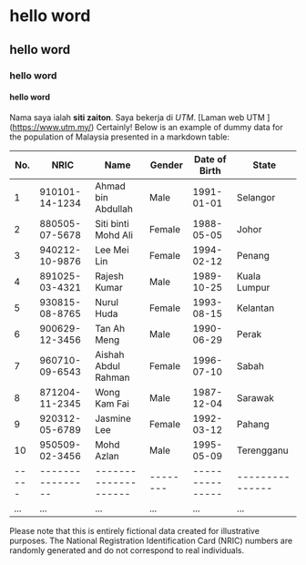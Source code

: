 # hello word
## hello word
### hello word
#### hello word

Nama saya ialah **siti zaiton**. Saya bekerja di *UTM*. [Laman web UTM ] (https://www.utm.my/)
Certainly! Below is an example of dummy data for the population of Malaysia presented in a markdown table:


| No. | NRIC        | Name               | Gender | Date of Birth | State         |
|-----|-------------|--------------------|--------|---------------|---------------|
| 1   | 910101-14-1234 | Ahmad bin Abdullah | Male   | 1991-01-01    | Selangor       |
| 2   | 880505-07-5678 | Siti binti Mohd Ali | Female | 1988-05-05   | Johor         |
| 3   | 940212-10-9876 | Lee Mei Lin         | Female | 1994-02-12   | Penang        |
| 4   | 891025-03-4321 | Rajesh Kumar        | Male   | 1989-10-25   | Kuala Lumpur  |
| 5   | 930815-08-8765 | Nurul Huda          | Female | 1993-08-15   | Kelantan      |
| 6   | 900629-12-3456 | Tan Ah Meng         | Male   | 1990-06-29   | Perak         |
| 7   | 960710-09-6543 | Aishah Abdul Rahman | Female | 1996-07-10   | Sabah         |
| 8   | 871204-11-2345 | Wong Kam Fai        | Male   | 1987-12-04   | Sarawak       |
| 9   | 920312-05-6789 | Jasmine Lee         | Female | 1992-03-12   | Pahang        |
| 10  | 950509-02-3456 | Mohd Azlan          | Male   | 1995-05-09   | Terengganu    |
|-----|----------------|--------------------|--------|---------------|---------------|
| ... | ...            | ...                | ...    | ...           | ...           |


Please note that this is entirely fictional data created for illustrative purposes. The National Registration Identification Card (NRIC) numbers are randomly generated and do not correspond to real individuals.
